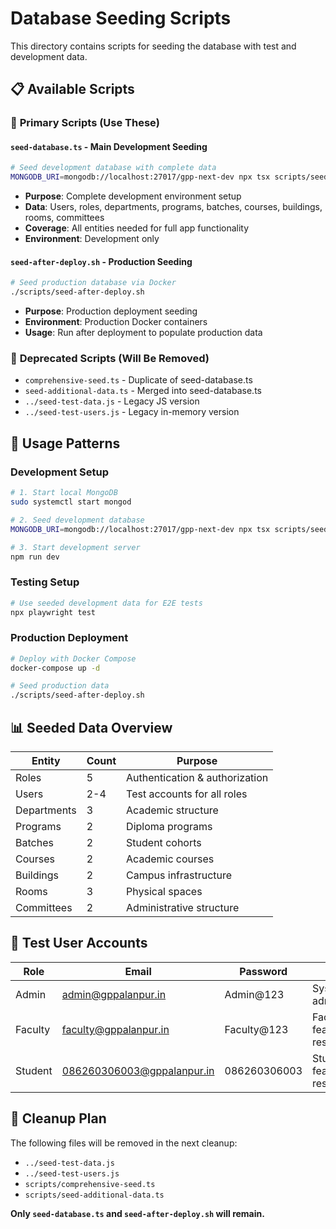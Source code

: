 # Database Seeding Scripts

This directory contains scripts for seeding the database with test and development data.

## 📋 Available Scripts

### 🎯 **Primary Scripts (Use These)**

#### `seed-database.ts` - **Main Development Seeding**
```bash
# Seed development database with complete data
MONGODB_URI=mongodb://localhost:27017/gpp-next-dev npx tsx scripts/seed-database.ts
```
- **Purpose**: Complete development environment setup
- **Data**: Users, roles, departments, programs, batches, courses, buildings, rooms, committees
- **Coverage**: All entities needed for full app functionality
- **Environment**: Development only

#### `seed-after-deploy.sh` - **Production Seeding**
```bash
# Seed production database via Docker
./scripts/seed-after-deploy.sh
```
- **Purpose**: Production deployment seeding
- **Environment**: Production Docker containers
- **Usage**: Run after deployment to populate production data

### 🚫 **Deprecated Scripts (Will Be Removed)**

- `comprehensive-seed.ts` - Duplicate of seed-database.ts
- `seed-additional-data.ts` - Merged into seed-database.ts  
- `../seed-test-data.js` - Legacy JS version
- `../seed-test-users.js` - Legacy in-memory version

## 🔄 **Usage Patterns**

### Development Setup
```bash
# 1. Start local MongoDB
sudo systemctl start mongod

# 2. Seed development database
MONGODB_URI=mongodb://localhost:27017/gpp-next-dev npx tsx scripts/seed-database.ts

# 3. Start development server
npm run dev
```

### Testing Setup  
```bash
# Use seeded development data for E2E tests
npx playwright test
```

### Production Deployment
```bash
# Deploy with Docker Compose
docker-compose up -d

# Seed production data
./scripts/seed-after-deploy.sh
```

## 📊 **Seeded Data Overview**

| Entity | Count | Purpose |
|--------|-------|---------|
| Roles | 5 | Authentication & authorization |
| Users | 2-4 | Test accounts for all roles |
| Departments | 3 | Academic structure |
| Programs | 2 | Diploma programs |
| Batches | 2 | Student cohorts |
| Courses | 2 | Academic courses |
| Buildings | 2 | Campus infrastructure |
| Rooms | 3 | Physical spaces |
| Committees | 2 | Administrative structure |

## 🔐 **Test User Accounts**

| Role | Email | Password | Purpose |
|------|-------|----------|---------|
| Admin | admin@gppalanpur.in | Admin@123 | System administration |
| Faculty | faculty@gppalanpur.in | Faculty@123 | Faculty features & resume |
| Student | 086260306003@gppalanpur.in | 086260306003 | Student features & resume |

## 🧹 **Cleanup Plan**

The following files will be removed in the next cleanup:
- `../seed-test-data.js`
- `../seed-test-users.js` 
- `scripts/comprehensive-seed.ts`
- `scripts/seed-additional-data.ts`

**Only `seed-database.ts` and `seed-after-deploy.sh` will remain.**